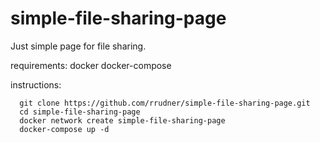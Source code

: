 # simple-file-sharing-page
Just simple page for file sharing.

requirements:
  docker
  docker-compose
  
instructions:
```
  git clone https://github.com/rrudner/simple-file-sharing-page.git
  cd simple-file-sharing-page
  docker network create simple-file-sharing-page
  docker-compose up -d
  ```
